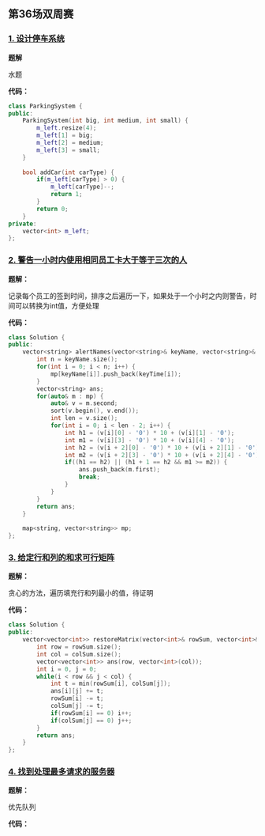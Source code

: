 ## 第36场双周赛

### [1. 设计停车系统](https://leetcode-cn.com/contest/biweekly-contest-36/problems/design-parking-system/)

**题解**

水题

**代码：**

```c++
class ParkingSystem {
public:
    ParkingSystem(int big, int medium, int small) {
        m_left.resize(4);
        m_left[1] = big;
        m_left[2] = medium;
        m_left[3] = small;
    }
    
    bool addCar(int carType) {
        if(m_left[carType] > 0) {
            m_left[carType]--;
            return 1;
        }
        return 0;
    }
private:
    vector<int> m_left;
};
```

### [2. 警告一小时内使用相同员工卡大于等于三次的人](https://leetcode-cn.com/contest/biweekly-contest-36/problems/alert-using-same-key-card-three-or-more-times-in-a-one-hour-period/)

**题解：**

记录每个员工的签到时间，排序之后遍历一下，如果处于一个小时之内则警告，时间可以转换为int值，方便处理

**代码：**

```c++
class Solution {
public:
    vector<string> alertNames(vector<string>& keyName, vector<string>& keyTime) {
        int n = keyName.size();
        for(int i = 0; i < n; i++) {
            mp[keyName[i]].push_back(keyTime[i]);
        }
        vector<string> ans;
        for(auto& m : mp) {
            auto& v = m.second;
            sort(v.begin(), v.end());
            int len = v.size();
            for(int i = 0; i < len - 2; i++) {
                int h1 = (v[i][0] - '0') * 10 + (v[i][1] - '0');
                int m1 = (v[i][3] - '0') * 10 + (v[i][4] - '0');
                int h2 = (v[i + 2][0] - '0') * 10 + (v[i + 2][1] - '0');
                int m2 = (v[i + 2][3] - '0') * 10 + (v[i + 2][4] - '0');
                if((h1 == h2) || (h1 + 1 == h2 && m1 >= m2)) {
                    ans.push_back(m.first);
                    break;
                }
            }
        }
        return ans;
    }
    
    map<string, vector<string>> mp;
};
```

### [3. 给定行和列的和求可行矩阵](https://leetcode-cn.com/contest/biweekly-contest-36/problems/find-valid-matrix-given-row-and-column-sums/)

**题解：**

贪心的方法，遍历填充行和列最小的值，待证明

**代码：**

```c++
class Solution {
public:
    vector<vector<int>> restoreMatrix(vector<int>& rowSum, vector<int>& colSum) {
        int row = rowSum.size();
        int col = colSum.size();
        vector<vector<int>> ans(row, vector<int>(col));
        int i = 0, j = 0;
        while(i < row && j < col) {
            int t = min(rowSum[i], colSum[j]);
            ans[i][j] += t;
            rowSum[i] -= t;
            colSum[j] -= t;
            if(rowSum[i] == 0) i++;
            if(colSum[j] == 0) j++;
        }
        return ans;
    }
};
```

### [4. 找到处理最多请求的服务器](https://leetcode-cn.com/contest/biweekly-contest-36/problems/find-servers-that-handled-most-number-of-requests/)

**题解：**

优先队列

**代码：**

```c++

```